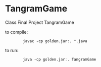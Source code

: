TangramGame
===========

Class Final Project TangramGame

to compile:

            javac -cp golden.jar:. *.java
to run:

            java -cp golden.jar:. TangramGame
            
            
